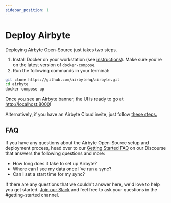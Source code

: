```yaml
---
sidebar_position: 1
---
```

# Deploy Airbyte

Deploying Airbyte Open-Source just takes two steps.

1. Install Docker on your workstation \(see [instructions](https://www.docker.com/products/docker-desktop)\). Make sure you're on the latest version of `docker-compose`.
2. Run the following commands in your terminal:

```bash
git clone https://github.com/airbytehq/airbyte.git
cd airbyte
docker-compose up
```

Once you see an Airbyte banner, the UI is ready to go at [http://localhost:8000](http://localhost:8000)!

Alternatively, if you have an Airbyte Cloud invite, just follow [these steps.](../deploying-airbyte/on-cloud.md)

## FAQ

If you have any questions about the Airbyte Open-Source setup and deployment process, head over to our [Getting Started FAQ](https://discuss.airbyte.io/c/faq/15) on our Discourse that answers the following questions and more:

* How long does it take to set up Airbyte?
* Where can I see my data once I've run a sync?
* Can I set a start time for my sync?

If there are any questions that we couldn't answer here, we'd love to help you get started. [Join our Slack](https://airbytehq.slack.com/ssb/redirect) and feel free to ask your questions in the \#getting-started channel.

